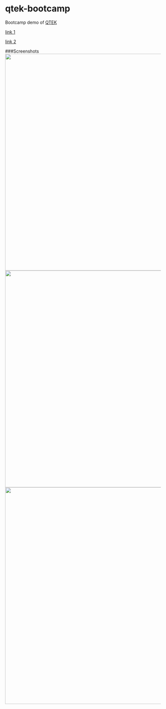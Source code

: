 qtek-bootcamp
=============

Bootcamp demo of [QTEK](https://github.com/pissang/qtek)

[link 1](http://pissang.github.io/qtek-bootcamp)

[link 2](http://efe.baidu.com/webgl/bootcamp/)

###Screenshots
<img src="http://d.pcs.baidu.com/thumbnail/8fedaf22d13737b98087604327caef2e?fid=2215764494-250528-517082136103939&time=1393853408&rt=pr&sign=FDTAER-DCb740ccc5511e5e8fedcff06b081203-LTINLiv9JsNG15qGN6XxuQwcf00%3D&expires=8h&prisign=RK9dhfZlTqV5TuwkO5ihMSi9urWA6/WDVOZJjW161c97pPFvBnDjJvo8Gcuo6pQpogOJnfqRidH27k9J0e2dzkmye5j3Whl2AAcnn80Hb97vFxQMiFwgORaeYyj8G4F48GIoCsFhKea/WLh/GJ5KldnT0FmIWjcIaLoOA1zPVLTxisYh+duuFB32F+3CHRP8VcUWDxuyGTBer3i6fMyABlH+b80j2kE0bNAVOlOb5H1bRnPSO6a3pA==&r=598409071&size=c850_u580&quality=100" width="700"></img>
<img src="http://d.pcs.baidu.com/thumbnail/56c0ffd61c895290381c95c2cafba5cf?fid=2215764494-250528-1110279864986968&time=1393829018&rt=pr&sign=FDTAER-DCb740ccc5511e5e8fedcff06b081203-98KtcMi4zLXtmvU6%2BqqTITLj4Vg%3D&expires=8h&prisign=RK9dhfZlTqV5TuwkO5ihMSi9urWA6/WDVOZJjW161c97pPFvBnDjJvo8Gcuo6pQpogOJnfqRidH27k9J0e2dzkmye5j3Whl2AAcnn80Hb97vFxQMiFwgORaeYyj8G4F48GIoCsFhKea/WLh/GJ5KldnT0FmIWjcIaLoOA1zPVLTxisYh+duuFB32F+3CHRP8VcUWDxuyGTBer3i6fMyABlH+b80j2kE0Vb67k+tHpLDWmYV+mZa0eA==&r=354985134&size=c850_u580&quality=100" width="700px"></img>
<img src="http://d.pcs.baidu.com/thumbnail/16268b6f0457c1057758afa30e6c3514?fid=2215764494-250528-84627793261683&time=1393853408&rt=pr&sign=FDTAER-DCb740ccc5511e5e8fedcff06b081203-WIvUBdEHZJ5HwoeyhywcXM9DMew%3D&expires=8h&prisign=RK9dhfZlTqV5TuwkO5ihMSi9urWA6/WDVOZJjW161c97pPFvBnDjJvo8Gcuo6pQpogOJnfqRidH27k9J0e2dzkmye5j3Whl2AAcnn80Hb97vFxQMiFwgORaeYyj8G4F48GIoCsFhKea/WLh/GJ5KldnT0FmIWjcIaLoOA1zPVLTxisYh+duuFB32F+3CHRP8VcUWDxuyGTBer3i6fMyABlH+b80j2kE0bNAVOlOb5H1bRnPSO6a3pA==&r=767874677&size=c850_u580&quality=100" width="700px"></img>

